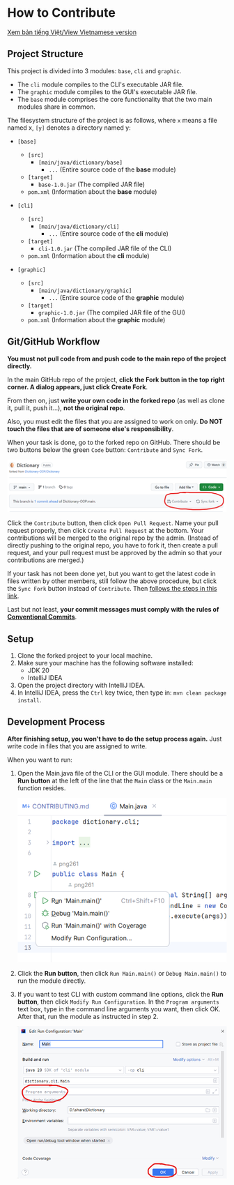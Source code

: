# How to Contribute

[Xem bản tiếng Việt/View Vietnamese version](CONTRIBUTING_vi_VN.md)

## Project Structure

This project is divided into 3 modules: `base`, `cli`
and `graphic`.

- The `cli` module compiles to the CLI's executable
  JAR file.
- The `graphic` module compiles to the GUI's executable
  JAR file.
- The `base` module comprises the core functionality
  that the two main modules share in common.

The filesystem structure of the project is as follows,
where `x` means a file named x, `[y]` denotes a
directory named y:

- `[base]`
    - `[src]`
        - `[main/java/dictionary/base]`
            - `...` (Entire source code of the **base** module)
    - `[target]`
        - `base-1.0.jar` (The compiled JAR file)
    - `pom.xml` (Information about the **base** module)

- `[cli]`
    - `[src]`
        - `[main/java/dictionary/cli]`
            - `...` (Entire source code of the **cli** module)
    - `[target]`
        - `cli-1.0.jar` (The compiled JAR file of the CLI)
    - `pom.xml` (Information about the **cli** module)

- `[graphic]`
    - `[src]`
        - `[main/java/dictionary/graphic]`
            - `...` (Entire source code of the **graphic** module)
    - `[target]`
        - `graphic-1.0.jar` (The compiled JAR file of the GUI)
    - `pom.xml` (Information about the **graphic** module)

## Git/GitHub Workflow

**You must not pull code from and push code to the main repo of
the project directly.**

In the main GitHub repo of the project, **click the Fork button
in the top right corner. A dialog appears, just click Create Fork**.

From then on, just **write your own code in the forked repo** (as
well as clone it, pull it, push it...), **not the original repo**.

Also, you must edit the files that you are assigned to work on only.
**Do NOT touch the files that are of someone else's responsibility**.

When your task is done, go to the forked repo on GitHub. There should
be two buttons below the green `Code` button: `Contribute` and `Sync Fork`.

![Contribute and Sync Fork buttons](images/contribute-or-sync-fork.png)

Click the `Contribute` button, then click `Open Pull Request`. Name your
pull request properly, then click `Create Pull Request` at the bottom.
Your contributions will be merged to the original repo by the admin.
(Instead of directly pushing to the original repo, you have to fork it,
then create a pull request, and your pull request must be approved by
the admin so that your contributions are merged.)

If your task has not been done yet, but you want to get the latest code
in files written by other members, still follow the above procedure, but
click the `Sync Fork` button instead of `Contribute`. Then
[follows the steps in this link](https://docs.github.com/en/pull-requests/collaborating-with-pull-requests/working-with-forks/syncing-a-fork).

Last but not least, **your commit messages must comply with the rules of
[Conventional Commits](https://www.conventionalcommits.org/en/v1.0.0/)**.

## Setup

1. Clone the forked project to your local machine.
2. Make sure your machine has the following software
   installed:
    - JDK 20
    - IntelliJ IDEA
3. Open the project directory with IntelliJ IDEA.
4. In IntelliJ IDEA, press the `Ctrl` key twice, then
   type in: `mvn clean package install`.

## Development Process

**After finishing setup, you won't have to do the setup
process again.** Just write code in files that you are
assigned to write.

When you want to run:

1. Open the Main.java file of the CLI or the GUI module.
   There should be a **Run button** at the left of the
   line that the `Main` class or the `Main.main` function
   resides.

   ![Run or Debug the module](images/run-or-debug.png)

2. Click the **Run button**, then click `Run
   Main.main()` or `Debug Main.main()` to run
   the module directly.

3. If you want to test CLI with custom command line
   options, click the **Run button**, then click
   `Modify Run Configuration`. In the `Program arguments`
   text box, type in the command line arguments you
   want, then click OK. After that, run the module
   as instructed in step 2.

   ![Program arguments](images/program-arguments.png)
